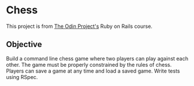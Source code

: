 # Chess
This project is from [The Odin Project's](https://www.theodinproject.com/paths/full-stack-ruby-on-rails/courses/ruby-programming/lessons/ruby-final-project) Ruby on Rails course.

## Objective
Build a command line chess game where two players can play against each other. The game must be properly constrained by the rules of chess. Players can save a game at any time and load a saved game. Write tests using RSpec.
